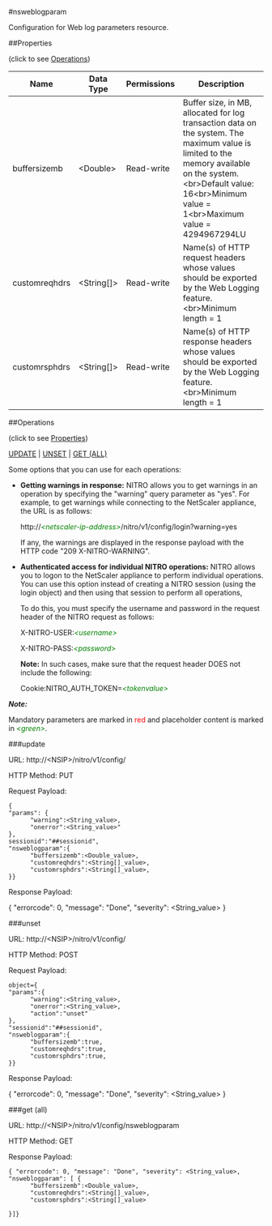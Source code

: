#nsweblogparam

Configuration for Web log parameters resource.


##Properties 
<span>(click to see [Operations](#operations))</span>


<table><thead><tr><th>Name</th><th> Data Type</th><th> Permissions</th><th>Description</th></tr></thead><tbody><tr><td>buffersizemb</td><td>&lt;Double></td><td>Read-write</td><td>Buffer size, in MB, allocated for log transaction data on the system. The maximum value is limited to the memory available on the system.&lt;br>Default value: 16&lt;br>Minimum value = 1&lt;br>Maximum value = 4294967294LU</td><tr><tr><td>customreqhdrs</td><td>&lt;String[]></td><td>Read-write</td><td>Name(s) of HTTP request headers whose values should be exported by the Web Logging feature.&lt;br>Minimum length = 1</td><tr><tr><td>customrsphdrs</td><td>&lt;String[]></td><td>Read-write</td><td>Name(s) of HTTP response headers whose values should be exported by the Web Logging feature.&lt;br>Minimum length = 1</td><tr></tbody></table>
##Operations 
<span>(click to see [Properties](#properties))</span>


[UPDATE](#update) | [UNSET](#unset) | [GET (ALL)](#get-(all))


Some options that you can use for each operations:
<ul><li><p><b>Getting warnings in response:</b> NITRO allows you to get warnings in an operation by specifying the "warning" query parameter as "yes". For example, to get warnings while connecting to the NetScaler appliance, the URL is as follows:</p><p>http://<span style="color:green;font-style:italic;">&lt;netscaler-ip-address&gt;</span>/nitro/v1/config/login?warning=yes</p><p>If any, the warnings are displayed in the response payload with the HTTP code "209 X-NITRO-WARNING".</p></li><li><p><b>Authenticated access for individual NITRO operations:</b> NITRO allows you to logon to the NetScaler appliance to perform individual operations. You can use this option instead of creating a NITRO session (using the login object) and then using that session to perform all operations,</p><p>To do this, you must specify the username and password in the request header of the NITRO request as follows:</p><p>X-NITRO-USER:<span style="color:green;font-style:italic;">&lt;username&gt;</span></p><p>X-NITRO-PASS:<span style="color:green;font-style:italic;">&lt;password&gt;</span></p><p><b>Note:</b> In such cases, make sure that the request header DOES not include the following:</p><p>Cookie:NITRO_AUTH_TOKEN=<span style="color:green;font-style:italic;">&lt;tokenvalue&gt;</span></p></li></ul>



***Note:*** 
Mandatory parameters are marked in <span style="color:#FF0000;">red</span> and placeholder content is marked in <span style="color:green;font-style:italic">&lt;green&gt;</span>.

###update



URL: http://&lt;NSIP&gt;/nitro/v1/config/
HTTP Method: PUT
Request Payload: ```{"params": {      "warning":<String_value>,      "onerror":<String_value>"},sessionid":"##sessionid","nsweblogparam":{      "buffersizemb":<Double_value>,      "customreqhdrs":<String[]_value>,      "customrsphdrs":<String[]_value>,}}```
Response Payload: 
{ "errorcode": 0, "message": "Done", "severity": <String_value> }


###unset



URL: http://&lt;NSIP&gt;/nitro/v1/config/
HTTP Method: POST
Request Payload: ```object={"params":{      "warning":<String_value>,      "onerror":<String_value>,      "action":"unset"},"sessionid":"##sessionid","nsweblogparam":{      "buffersizemb":true,      "customreqhdrs":true,      "customrsphdrs":true,}}```
Response Payload: 
{ "errorcode": 0, "message": "Done", "severity": <String_value> }


###get (all)



URL: http://&lt;NSIP&gt;/nitro/v1/config/nsweblogparam
HTTP Method: GET
Response Payload: ```{ "errorcode": 0, "message": "Done", "severity": <String_value>, "nsweblogparam": [ {      "buffersizemb":<Double_value>,      "customreqhdrs":<String[]_value>,      "customrsphdrs":<String[]_value>}]}```



